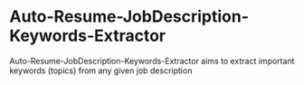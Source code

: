 # Auto-Resume-JobDescription-Keywords-Extractor
Auto-Resume-JobDescription-Keywords-Extractor aims to extract important keywords (topics) from any given job description
